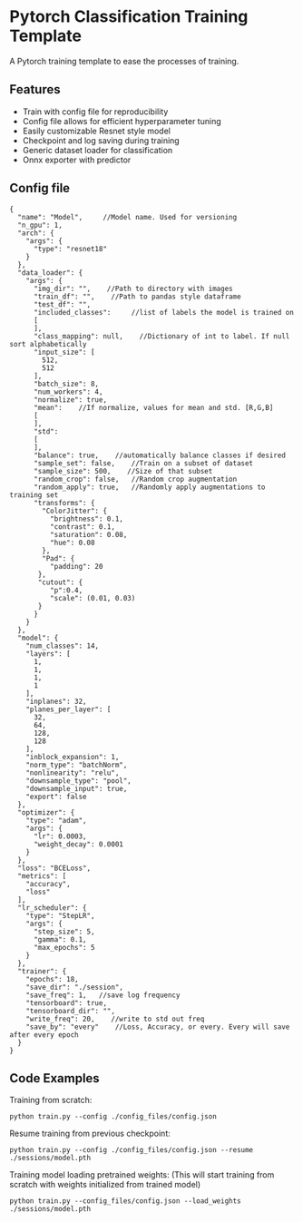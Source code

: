 <h1> Pytorch Classification Training Template </h1>

A Pytorch training template to ease the processes of training.

<h2>Features </h2>

* Train with config file for reproducibility
* Config file allows for efficient hyperparameter tuning
* Easily customizable Resnet style model
* Checkpoint and log saving during training
* Generic dataset loader for classification
* Onnx exporter with predictor

<h2> Config file </h2>

```
{
  "name": "Model",     //Model name. Used for versioning
  "n_gpu": 1,
  "arch": {
    "args": {
      "type": "resnet18"
    }
  },
  "data_loader": {
    "args": {
      "img_dir": "",    //Path to directory with images
      "train_df": "",    //Path to pandas style dataframe
      "test_df": "",
      "included_classes":     //list of labels the model is trained on
      [
      ],
      "class_mapping": null,    //Dictionary of int to label. If null sort alphabetically
      "input_size": [
        512,
        512
      ],
      "batch_size": 8,
      "num_workers": 4,
      "normalize": true,
      "mean":    //If normalize, values for mean and std. [R,G,B]
      [
      ],
      "std":
      [
      ],
      "balance": true,    //automatically balance classes if desired
      "sample_set": false,    //Train on a subset of dataset
      "sample_size": 500,    //Size of that subset
      "random_crop": false,   //Random crop augmentation
      "random_apply": true,   //Randomly apply augmentations to training set
      "transforms": {
        "ColorJitter": {
          "brightness": 0.1,
          "contrast": 0.1,
          "saturation": 0.08,
          "hue": 0.08
        },
        "Pad": {
          "padding": 20
       },
       "cutout": {
          "p":0.4,
          "scale": (0.01, 0.03)
       }
      }
    }
  },
  "model": {
    "num_classes": 14,
    "layers": [
      1,
      1,
      1,
      1
    ],
    "inplanes": 32,
    "planes_per_layer": [
      32,
      64,
      128,
      128
    ],
    "inblock_expansion": 1,
    "norm_type": "batchNorm",
    "nonlinearity": "relu",
    "downsample_type": "pool",
    "downsample_input": true,
    "export": false
  },
  "optimizer": {
    "type": "adam",
    "args": {
      "lr": 0.0003,
      "weight_decay": 0.0001
    }
  },
  "loss": "BCELoss",
  "metrics": [
    "accuracy",
    "loss"
  ],
  "lr_scheduler": {
    "type": "StepLR",
    "args": {
      "step_size": 5,
      "gamma": 0.1,
      "max_epochs": 5
    }
  },
  "trainer": {
    "epochs": 18,
    "save_dir": "./session",
    "save_freq": 1,   //save log frequency
    "tensorboard": true,
    "tensorboard_dir": "",
    "write_freq": 20,    //write to std out freq
    "save_by": "every"    //Loss, Accuracy, or every. Every will save after every epoch
  }
}
```

<h2> Code Examples </h2>

Training from scratch:
```
python train.py --config ./config_files/config.json
```

Resume training from previous checkpoint:
```
python train.py --config ./config_files/config.json --resume ./sessions/model.pth
```

Training model loading pretrained weights:
(This will start training from scratch with weights initialized from trained model)
```
python train.py --config_files/config.json --load_weights ./sessions/model.pth
```
